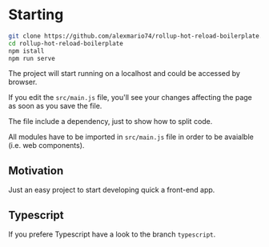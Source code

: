# Starting

```sh
git clone https://github.com/alexmario74/rollup-hot-reload-boilerplate.git
cd rollup-hot-reload-boilerplate
npm istall
npm run serve
```

The project will start running on a localhost and could be accessed by browser.

If you edit the `src/main.js` file, you'll see your changes affecting the page as soon as you save the file.

The file include a dependency, just to show how to split code.

All modules have to be imported in `src/main.js` file in order to be avaialble (i.e. web components).

## Motivation

Just an easy project to start developing quick a front-end app.

## Typescript

If you prefere Typescript have a look to the branch `typescript`.
